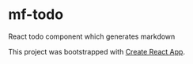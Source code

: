 # mf-todo

React todo component which generates markdown

This project was bootstrapped with [Create React App](https://github.com/facebook/create-react-app).